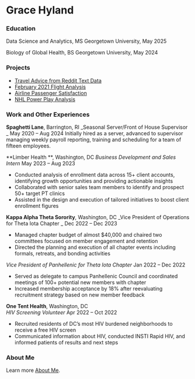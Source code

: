 # Grace Hyland

### Education
Data Science and Analytics, MS
Georgetown University, May 2025

Biology of Global Health, BS
Georgetown University, May 2024

### Projects

- [Travel Advice from Reddit Text Data](projects/project1.md)
- [February 2021 Flight Analysis](projects/project2.md)
- [Airline Passenger Satisfaction](projects/project3.md)
- [NHL Power Play Analysis](projects/project4.md)

### Work and Other Experiences

**Spaghetti Lane**, Barrington, RI
_Seasonal Server/Front of House Supervisor _ 
May 2020 – Aug 2024
Initially hired as a server, advanced to supervisor managing weekly payroll reporting, training and scheduling for a team of fifteen employees. </br>

**Limber Health	**, Washington, DC 
_Business Development and Sales Intern_
May 2023 – Aug 2023
* Conducted analysis of enrollment data across 15+ client accounts, identifying growth opportunities and providing actionable insights
* Collaborated with senior sales team members to identify and prospect 50+ target PT clinics
* Assisted in the design and execution of tailored initiatives to boost client enrollment figures

**Kappa Alpha Theta Sorority**, Washington, DC
_Vice President of Operations for Theta Iota Chapter _
Dec 2022 – Dec 2023
* Managed chapter budget of almost $40,000 and chaired two committees focused on member engagement and retention
* Directed the planning and execution of all chapter events including formals, retreats, and bonding activities

_Vice President of Panhellenic for Theta Iota Chapter_ 
Jan 2022 – Dec 2022
* Served as delegate to campus Panhellenic Council and coordinated meetings of 100+ potential new members with chapter
* Increased membership acceptance by 18% after reevaluating recruitment strategy based on new member feedback

**One Tent Health**, Washington, DC                                    
_HIV Screening Volunteer_
Apr 2022 – Oct 2022
* Recruited residents of DC’s most HIV burdened neighborhoods to receive a free HIV screen
* Communicated information about HIV, conducted INSTI Rapid HIV, and  informed patients of results and next steps

### About Me
Learn more [About Me](about.md).
